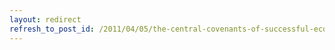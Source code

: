 ```yaml
---
layout: redirect
refresh_to_post_id: /2011/04/05/the-central-covenants-of-successful-economies
---
```

